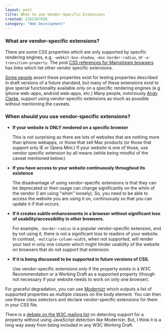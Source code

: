 ```yaml
--- 
layout: post
title: When to use Vendor-Specific Extensions
created: 1262367026
category: "Web Development"
---
```

<h3>What are vendor-specific extensions?</h3>
<p>There are some CSS properties which are only supported by specific rendering engines, e.g. <code>-webkit-box-shadow</code>, <code>-moz-border-radius</code>, or <code>-o-transition-property</code>. The post <a href="http://nimbupani.com/css-references-for-mainstream-browsers.html" title="CSS References for Mainstream Browsers | Nimbupani Designs">CSS references for Mainstream browsers</a> has  links which list other vendor specific extensions. </p>
	
<p><a href="http://www.css3.info/vendor-specific-extensions-to-css3/">Some people</a> assert these properties exist for testing properties described in draft versions of a future standard, but many of these extensions exist to give special functionality available only on a specific rendering engines (e.g iphone web-apps, android web-apps, etc.) Many people, notoriously <a href="http://forabeautifulweb.com/blog/about/you8217re_living_in_a_fantasy_world/" title="You&#8217;re living in a fantasy world | For A Beautiful Web">Andy Clarke</a>, support using vendor-specific extensions as much as possible without mentioning the caveats.</p>

<h3>When should you use vendor-specific extensions? </h3>
<ul>
	<li><p><strong>If your website is ONLY rendered on a specific browser</strong></p>
	<p>This is not surprising as there are lots of websites that are nothing more than iphone webapps, or those that sell Mac products (or those that support only IE or Opera Mini.) If your website is one of those, use vendor specific extension by all means (while being mindful of the caveat mentioned below.)</p></li>  
	<li><p><strong>If you have access to your website continuously throughout its existence</strong></p>
	<p>The disadvantage of using vendor-specific extensions is that they can be deprecated or their usage can change significantly on the whim of the vendor (I am using "whim" loosely). So, you need to be able to access the website you are using it on, continuously so that you can update it if that occurs.</p></li>
<li>
<p><strong>If it creates subtle enhancements in a browser without significant loss of usability/accessibility in other browsers.</strong></p>
<p>For example, <code>-border-radius</code> is a popular vendor-specific extension, and by not using it, there is not a significant loss to readers of your website. In contrast, <code>-multiple-column-width</code>, when not supported, will render your text in only one column which might hinder usability of the website on browsers that do not support that extension.</p>	
</li>	                                                      
<li><p><strong>If it is being discussed to be supported in future versions of CSS.</strong></p>
<p>Use vendor-specific extensions only if the property exists in a W3C Recommendation or a Working Draft as a supported property (though not necessary if your website needs to work on only one browser). </p></li> 
</ul>                          

<p>For graceful degradation, you can use <a href="http://www.modernizr.com/" title="Modernizr">Modernizr</a> which outputs a list of supported properties as multiple classes on the body element. You can then use these class selectors and declare vendor-specific extensions for them in your CSS file. </p>
     
<p>There is a <a href="http://lists.w3.org/Archives/Public/www-style/2009Dec/0130.html" title="Feature queries from fantasai on 2009-12-09 (www-style@w3.org from December 2009)">debate on the W3C mailing list</a> on detecting support for a property without using JavaScript detection like Modernizr. But, I think it is a long way away from being included in any W3C Working Draft.</p> 

